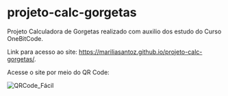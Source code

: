 # projeto-calc-gorgetas
Projeto Calculadora de Gorgetas realizado com auxilio dos estudo do Curso OneBitCode.

Link para acesso ao site: https://mariliasantoz.github.io/projeto-calc-gorgetas/.


Acesse o site por meio do QR Code:

![QRCode_Fácil](https://user-images.githubusercontent.com/44656301/223483223-4cc5c2e9-4c34-46c5-ad10-2e3f6c25eed5.jpg)
